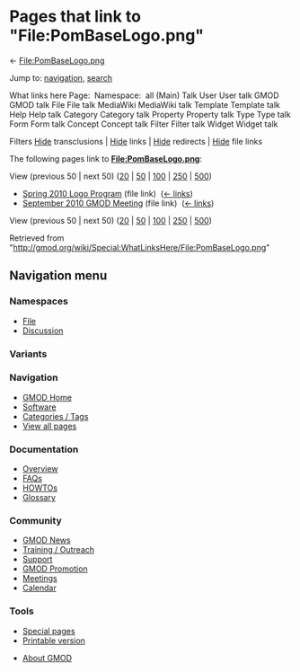 <div id="mw-page-base" class="noprint">

</div>

<div id="mw-head-base" class="noprint">

</div>

<div id="content" class="mw-body" role="main">

<span id="top"></span>

<div id="mw-js-message" style="display:none;">

</div>



# <span dir="auto">Pages that link to "File:PomBaseLogo.png"</span>

<div id="bodyContent">

<div id="contentSub">

←
[File:PomBaseLogo.png](/wiki/File:PomBaseLogo.png "File:PomBaseLogo.png")

</div>

<div id="jump-to-nav" class="mw-jump">

Jump to: [navigation](#mw-navigation), [search](#p-search)

</div>

<div id="mw-content-text">

What links here Page:  Namespace:  all (Main) Talk User User talk GMOD
GMOD talk File File talk MediaWiki MediaWiki talk Template Template talk
Help Help talk Category Category talk Property Property talk Type Type
talk Form Form talk Concept Concept talk Filter Filter talk Widget
Widget talk

Filters
[Hide](/mediawiki/index.php?title=Special:WhatLinksHere/File:PomBaseLogo.png&hidetrans=1 "Special:WhatLinksHere/File:PomBaseLogo.png")
transclusions \|
[Hide](/mediawiki/index.php?title=Special:WhatLinksHere/File:PomBaseLogo.png&hidelinks=1 "Special:WhatLinksHere/File:PomBaseLogo.png")
links \|
[Hide](/mediawiki/index.php?title=Special:WhatLinksHere/File:PomBaseLogo.png&hideredirs=1 "Special:WhatLinksHere/File:PomBaseLogo.png")
redirects \|
[Hide](/mediawiki/index.php?title=Special:WhatLinksHere/File:PomBaseLogo.png&hideimages=1 "Special:WhatLinksHere/File:PomBaseLogo.png")
file links

The following pages link to
**[File:PomBaseLogo.png](/wiki/File:PomBaseLogo.png "File:PomBaseLogo.png")**:

View (previous 50 \| next 50)
([20](/mediawiki/index.php?title=Special:WhatLinksHere/File:PomBaseLogo.png&limit=20 "Special:WhatLinksHere/File:PomBaseLogo.png")
\|
[50](/mediawiki/index.php?title=Special:WhatLinksHere/File:PomBaseLogo.png&limit=50 "Special:WhatLinksHere/File:PomBaseLogo.png")
\|
[100](/mediawiki/index.php?title=Special:WhatLinksHere/File:PomBaseLogo.png&limit=100 "Special:WhatLinksHere/File:PomBaseLogo.png")
\|
[250](/mediawiki/index.php?title=Special:WhatLinksHere/File:PomBaseLogo.png&limit=250 "Special:WhatLinksHere/File:PomBaseLogo.png")
\|
[500](/mediawiki/index.php?title=Special:WhatLinksHere/File:PomBaseLogo.png&limit=500 "Special:WhatLinksHere/File:PomBaseLogo.png"))

- [Spring 2010 Logo
  Program](/wiki/Spring_2010_Logo_Program "Spring 2010 Logo Program")
  (file link) ‎ <span class="mw-whatlinkshere-tools">([←
  links](/mediawiki/index.php?title=Special:WhatLinksHere&target=Spring+2010+Logo+Program "Special:WhatLinksHere"))</span>
- [September 2010 GMOD
  Meeting](/wiki/September_2010_GMOD_Meeting "September 2010 GMOD Meeting")
  (file link) ‎ <span class="mw-whatlinkshere-tools">([←
  links](/mediawiki/index.php?title=Special:WhatLinksHere&target=September+2010+GMOD+Meeting "Special:WhatLinksHere"))</span>

View (previous 50 \| next 50)
([20](/mediawiki/index.php?title=Special:WhatLinksHere/File:PomBaseLogo.png&limit=20 "Special:WhatLinksHere/File:PomBaseLogo.png")
\|
[50](/mediawiki/index.php?title=Special:WhatLinksHere/File:PomBaseLogo.png&limit=50 "Special:WhatLinksHere/File:PomBaseLogo.png")
\|
[100](/mediawiki/index.php?title=Special:WhatLinksHere/File:PomBaseLogo.png&limit=100 "Special:WhatLinksHere/File:PomBaseLogo.png")
\|
[250](/mediawiki/index.php?title=Special:WhatLinksHere/File:PomBaseLogo.png&limit=250 "Special:WhatLinksHere/File:PomBaseLogo.png")
\|
[500](/mediawiki/index.php?title=Special:WhatLinksHere/File:PomBaseLogo.png&limit=500 "Special:WhatLinksHere/File:PomBaseLogo.png"))

</div>

<div class="printfooter">

Retrieved from
"<http://gmod.org/wiki/Special:WhatLinksHere/File:PomBaseLogo.png>"

</div>

<div id="catlinks" class="catlinks catlinks-allhidden">

</div>

<div class="visualClear">

</div>

</div>

</div>

<div id="mw-navigation">

## Navigation menu

<div id="mw-head">



<div id="left-navigation">

<div id="p-namespaces" class="vectorTabs" role="navigation"
aria-labelledby="p-namespaces-label">

### Namespaces

- <span id="ca-nstab-image"><a href="/wiki/File:PomBaseLogo.png" accesskey="c"
  title="View the file page [c]">File</a></span>
- <span id="ca-talk"><a
  href="/mediawiki/index.php?title=File_talk:PomBaseLogo.png&amp;action=edit&amp;redlink=1"
  accesskey="t"
  title="Discussion about the content page [t]">Discussion</a></span>

</div>

<div id="p-variants" class="vectorMenu emptyPortlet" role="navigation"
aria-labelledby="p-variants-label">

### 

### Variants[](#)

<div class="menu">

</div>

</div>

</div>





</div>

</div>

</div>

<div id="mw-panel">

<div id="p-logo" role="banner">

<a href="/wiki/Main_Page"
style="background-image: url(http://gmod.org/images/GMOD-cogs.png);"
title="Visit the main page"></a>

</div>

<div id="p-Navigation" class="portal" role="navigation"
aria-labelledby="p-Navigation-label">

### Navigation

<div class="body">

- <span id="n-GMOD-Home">[GMOD Home](/wiki/Main_Page)</span>
- <span id="n-Software">[Software](/wiki/GMOD_Components)</span>
- <span id="n-Categories-.2F-Tags">[Categories /
  Tags](/wiki/Categories)</span>
- <span id="n-View-all-pages">[View all
  pages](/wiki/Special:AllPages)</span>

</div>

</div>

<div id="p-Documentation" class="portal" role="navigation"
aria-labelledby="p-Documentation-label">

### Documentation

<div class="body">

- <span id="n-Overview">[Overview](/wiki/Overview)</span>
- <span id="n-FAQs">[FAQs](/wiki/Category:FAQ)</span>
- <span id="n-HOWTOs">[HOWTOs](/wiki/Category:HOWTO)</span>
- <span id="n-Glossary">[Glossary](/wiki/Glossary)</span>

</div>

</div>

<div id="p-Community" class="portal" role="navigation"
aria-labelledby="p-Community-label">

### Community

<div class="body">

- <span id="n-GMOD-News">[GMOD News](/wiki/GMOD_News)</span>
- <span id="n-Training-.2F-Outreach">[Training /
  Outreach](/wiki/Training_and_Outreach)</span>
- <span id="n-Support">[Support](/wiki/Support)</span>
- <span id="n-GMOD-Promotion">[GMOD
  Promotion](/wiki/GMOD_Promotion)</span>
- <span id="n-Meetings">[Meetings](/wiki/Meetings)</span>
- <span id="n-Calendar">[Calendar](/wiki/Calendar)</span>

</div>

</div>

<div id="p-tb" class="portal" role="navigation"
aria-labelledby="p-tb-label">

### Tools

<div class="body">

- <span id="t-specialpages"><a href="/wiki/Special:SpecialPages" accesskey="q"
  title="A list of all special pages [q]">Special pages</a></span>
- <span id="t-print"><a
  href="/mediawiki/index.php?title=Special:WhatLinksHere/File:PomBaseLogo.png&amp;printable=yes"
  rel="alternate" accesskey="p"
  title="Printable version of this page [p]">Printable version</a></span>

</div>

</div>

</div>

</div>

<div id="footer" role="contentinfo">

- <span id="footer-places-about">[About
  GMOD](/wiki/GMOD:About "GMOD:About")</span>

<!-- -->






</div>
